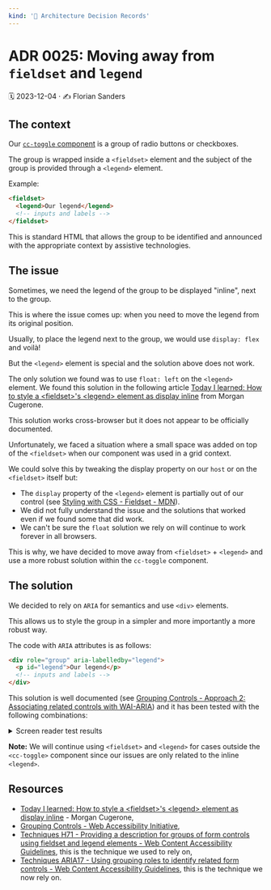 ```yaml
---
kind: '📌 Architecture Decision Records'
---
```

# ADR 0025: Moving away from `fieldset` and `legend`

🗓️ 2023-12-04 · ✍️ Florian Sanders

## The context

Our [`cc-toggle` component](https://www.clever-cloud.com/doc/clever-components/?path=/docs/🧬-atoms-cc-toggle--docs) is a group of radio buttons or checkboxes.

The group is wrapped inside a `<fieldset>` element and the subject of the group is provided through a `<legend>` element.

Example:

```html
<fieldset>
  <legend>Our legend</legend>
  <!-- inputs and labels -->
</fieldset>
```

This is standard HTML that allows the group to be identified and announced with the appropriate context by assistive technologies.

## The issue

Sometimes, we need the legend of the group to be displayed "inline", next to the group.

This is where the issue comes up: when you need to move the legend from its original position.

Usually, to place the legend next to the group, we would use `display: flex` and voilà!

But the `<legend>` element is special and the solution above does not work.

The only solution we found was to use `float: left` on the `<legend>` element.
We found this solution in the following article [Today I learned: How to style a &lt;fieldset&gt;'s &lt;legend&gt; element as display inline](https://morgan.cugerone.com/blog/how-to-make-a-fieldset-legend-inline/) from Morgan Cugerone.

This solution works cross-browser but it does not appear to be officially documented.

Unfortunately, we faced a situation where a small space was added on top of the `<fieldset>` when our component was used in a grid context.

We could solve this by tweaking the display property on our `host` or on the `<fieldset>` itself but:

- The `display` property of the `<legend>` element is partially out of our control (see [Styling with CSS - Fieldset - MDN](https://developer.mozilla.org/en-US/docs/Web/HTML/Element/fieldset#styling_with_css)).
- We did not fully understand the issue and the solutions that worked even if we found some that did work.
- We can't be sure the `float` solution we rely on will continue to work forever in all browsers.

This is why, we have decided to move away from `<fieldset>` + `<legend>` and use a more robust solution within the `cc-toggle` component.

## The solution

We decided to rely on `ARIA` for semantics and use `<div>` elements.

This allows us to style the group in a simpler and more importantly a more robust way.

The code with `ARIA` attributes is as follows:

```html
<div role="group" aria-labelledby="legend">
  <p id="legend">Our legend</p>
  <!-- inputs and labels -->
</div>
```

This solution is well documented (see [Grouping Controls - Approach 2: Associating related controls with WAI-ARIA](https://www.w3.org/WAI/tutorials/forms/grouping/#associating-related-controls-with-wai-aria)) and it has been tested with the following combinations:

<details>
  <summary>Screen reader test results</summary>
  <table>
    <caption>Screen reader & browser combinations</caption>
    <thead>
      <tr>
        <th>Screen reader</th>
        <th>Browser</th>
        <th>Group semantics announced upon focusing the input</th>
        <th>Legend of the group announced upon focusing the input</th>
      </tr>
    </thead>
    <tbody>
      <tr>
        <th>NVDA (version 2023.3)</th>
        <td>Firefox (version 120)</td>
        <td>✅ Fully supported</td>
        <td>✅ Fully supported</td>
      </tr>
      <tr>
        <th>NVDA (version 2023.3)</th>
        <td>Chrome (version 119)</td>
        <td>✅ Fully supported</td>
        <td>✅ Fully supported</td>
      </tr>
      <tr>
        <th>JAWS (version 2022)</th>
        <td>Firefox (version 120)</td>
        <td>
          ❌ Not supported
          <p><strong>Note:</strong> the result is the same with <code>&lt;fieldset&gt;</code> + <code>&lt;legend&gt;</code>.</p>
        </td>
        <td>
          ❌ Not supported
          <p><strong>Note:</strong> the result is the same with <code>&lt;fieldset&gt;</code> + <code>&lt;legend&gt;</code>.</p>
        </td>
      </tr>
      <tr>
        <th>JAWS (version 2022)</th>
        <td>Chrome (version 119)</td>
        <td>✅ Fully supported</td>
        <td>✅ Fully supported</td>
      </tr>
      <tr>
        <th>VoiceOver (version MacOS Ventura 13.1)</th>
        <td>Safari (version 16.2)</td>
        <td>✅ Fully supported</td>
        <td>✅ Fully supported</td>
      </tr>
      <tr>
        <th>Talkback (version 14.0)</th>
        <td>Chrome (version 119)</td>
        <td>✅ Fully supported</td>
        <td>
          ❌ Not supported
          <p><strong>Note:</strong> the result is the same <code>&lt;fieldset&gt;</code> + <code>&lt;legend&gt;</code>.</p>
        </td>
      </tr>
      <tr>
        <th>VoiceOver - iOS (version 16.2)</th>
        <td>Safari (version 16.2)</td>
        <td>
          ❌ Not supported
          <p><strong>Note:</strong> the result is the same <code>&lt;fieldset&gt;</code> + <code>&lt;legend&gt;</code>.</p>
        </td>
        <td>
          ❌ Not supported
          <p><strong>Note:</strong> when using <code>&lt;fieldset&gt;</code> + <code>&lt;legend&gt;</code> instead, the legend is announced if the user is browsing with the rotor set to `form elements`.</p>
        </td>
      </tr>
    </tbody>
  </table>

  Even though our tests revealed some issues, the results are the same as with `fieldset` and `legend` so we consider the support for this technique is good enough.

</details>

**Note:** We will continue using `<fieldset>` and `<legend>` for cases outside the `<cc-toggle>` component since our issues are only related to the inline `<legend>`.

## Resources

- [Today I learned: How to style a &lt;fieldset&gt;'s &lt;legend&gt; element as display inline](https://morgan.cugerone.com/blog/how-to-make-a-fieldset-legend-inline/) - Morgan Cugerone,
- [Grouping Controls - Web Accessibility Initiative](https://www.w3.org/WAI/tutorials/forms/grouping/),
- [Techniques H71 - Providing a description for groups of form controls using fieldset and legend elements - Web Content Accessibility Guidelines](https://www.w3.org/TR/WCAG20-TECHS/H71.html), this is the technique we used to rely on,
- [Techniques ARIA17 - Using grouping roles to identify related form controls - Web Content Accessibility Guidelines](https://www.w3.org/WAI/WCAG22/Techniques/aria/ARIA17.html), this is the technique we now rely on.
